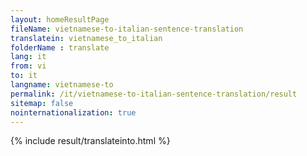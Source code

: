 ```yaml
---
layout: homeResultPage
fileName: vietnamese-to-italian-sentence-translation
translatein: vietnamese_to_italian
folderName : translate
lang: it
from: vi
to: it
langname: vietnamese-to
permalink: /it/vietnamese-to-italian-sentence-translation/result
sitemap: false
nointernationalization: true
---
```

{% include result/translateinto.html %}

<script src="/js/result/translation.js" data-foldername="{{page.folderName}}" data-lang="{{page.lang}}"></script>
